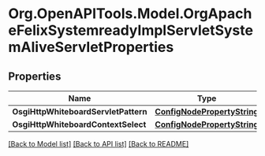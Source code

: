 # Org.OpenAPITools.Model.OrgApacheFelixSystemreadyImplServletSystemAliveServletProperties
## Properties

Name | Type | Description | Notes
------------ | ------------- | ------------- | -------------
**OsgiHttpWhiteboardServletPattern** | [**ConfigNodePropertyString**](ConfigNodePropertyString.md) |  | [optional] 
**OsgiHttpWhiteboardContextSelect** | [**ConfigNodePropertyString**](ConfigNodePropertyString.md) |  | [optional] 

[[Back to Model list]](../README.md#documentation-for-models) [[Back to API list]](../README.md#documentation-for-api-endpoints) [[Back to README]](../README.md)

